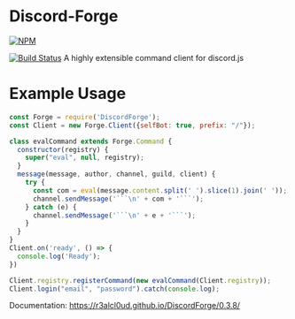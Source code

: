 # Discord-Forge
[![NPM](https://nodei.co/npm/DiscordForge.png?downloads=true&downloadRank=true&stars=true)](https://nodei.co/npm/DiscordForge/)

[![Build Status](https://travis-ci.org/R3alCl0ud/DiscordForge.svg?branch=master)](https://travis-ci.org/R3alCl0ud/DiscordForge)
A highly extensible command client for discord.js
# Example Usage

```js
const Forge = require('DiscordForge');
const Client = new Forge.Client({selfBot: true, prefix: "/"});

class evalCommand extends Forge.Command {
  constructor(registry) {
    super("eval", null, registry);
  }
  message(message, author, channel, guild, client) {
    try {
      const com = eval(message.content.split(' ').slice(1).join(' '));
      channel.sendMessage('```\n' + com + '```');
    } catch (e) {
      channel.sendMessage('```\n' + e + '```');
    }
  }
}
Client.on('ready', () => {
  console.log('Ready');
})

Client.registry.registerCommand(new evalCommand(Client.registry));
Client.login("email", "password").catch(console.log);

```

Documentation: https://r3alcl0ud.github.io/DiscordForge/0.3.8/
